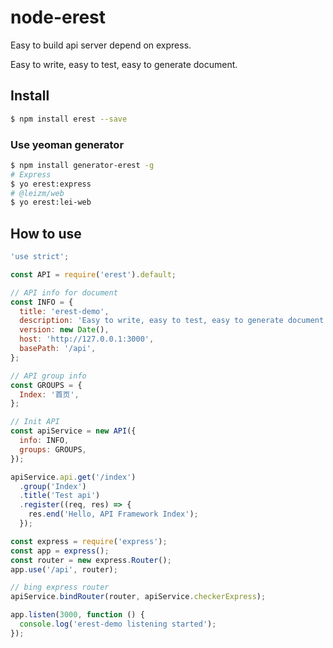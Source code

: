 # node-erest

Easy to build api server depend on express.

Easy to write, easy to test, easy to generate document.

## Install

```bash
$ npm install erest --save
```

### Use yeoman generator

```bash
$ npm install generator-erest -g
# Express
$ yo erest:express
# @leizm/web
$ yo erest:lei-web
```

## How to use

```javascript
'use strict';

const API = require('erest').default;

// API info for document
const INFO = {
  title: 'erest-demo',
  description: 'Easy to write, easy to test, easy to generate document.',
  version: new Date(),
  host: 'http://127.0.0.1:3000',
  basePath: '/api',
};

// API group info
const GROUPS = {
  Index: '首页',
};

// Init API
const apiService = new API({
  info: INFO,
  groups: GROUPS,
});

apiService.api.get('/index')
  .group('Index')
  .title('Test api')
  .register((req, res) => {
    res.end('Hello, API Framework Index');
  });

const express = require('express');
const app = express();
const router = new express.Router();
app.use('/api', router);

// bing express router
apiService.bindRouter(router, apiService.checkerExpress);

app.listen(3000, function () {
  console.log('erest-demo listening started');
});
```
